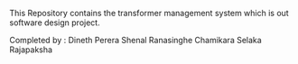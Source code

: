 This Repository contains the transformer management system which is out software design project. 

Completed by :
Dineth Perera
Shenal Ranasinghe
Chamikara
Selaka Rajapaksha
